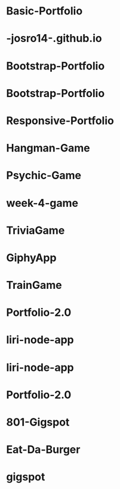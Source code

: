 # Basic-Portfolio
# -josro14-.github.io
# Bootstrap-Portfolio
# Bootstrap-Portfolio
# Responsive-Portfolio
# Hangman-Game
# Psychic-Game
# week-4-game
# TriviaGame
# GiphyApp
# TrainGame
# Portfolio-2.0
# liri-node-app
# liri-node-app
# Portfolio-2.0
# 801-Gigspot
# Eat-Da-Burger
# gigspot
